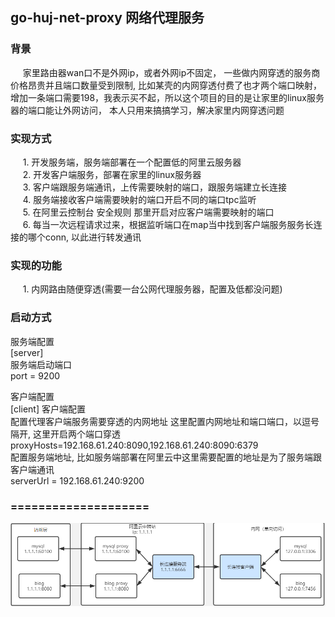 ## go-huj-net-proxy 网络代理服务
### 背景
&nbsp;&nbsp;&nbsp;&nbsp; 家里路由器wan口不是外网ip，或者外网ip不固定，
一些做内网穿透的服务商价格昂贵并且端口数量受到限制, 比如某壳的内网穿透付费了也才两个端口映射，
增加一条端口需要198，我表示买不起，所以这个项目的目的是让家里的linux服务器的端口能让外网访问，
本人只用来搞搞学习，解决家里内网穿透问题    

### 实现方式
&nbsp;&nbsp;&nbsp;&nbsp; 1. 开发服务端，服务端部署在一个配置低的阿里云服务器        
&nbsp;&nbsp;&nbsp;&nbsp; 2. 开发客户端服务，部署在家里的linux服务器      
&nbsp;&nbsp;&nbsp;&nbsp; 3. 客户端跟服务端通讯，上传需要映射的端口，跟服务端建立长连接       
&nbsp;&nbsp;&nbsp;&nbsp; 4. 服务端接收客户端需要映射的端口开启不同的端口tpc监听     
&nbsp;&nbsp;&nbsp;&nbsp; 5. 在阿里云控制台 安全规则 那里开启对应客户端需要映射的端口   
&nbsp;&nbsp;&nbsp;&nbsp; 6. 每当一次远程请求过来，根据监听端口在map当中找到客户端服务服务长连接的哪个conn, 以此进行转发通讯

### 实现的功能    
&nbsp;&nbsp;&nbsp;&nbsp; 1. 内网路由随便穿透(需要一台公网代理服务器，配置及低都没问题)               

### 启动方式    
服务端配置   
[server]   
服务端启动端口          
port = 9200
    
客户端配置    
[client]    客户端配置       
配置代理客户端服务需要穿透的内网地址  这里配置内网地址和端口端口，以逗号隔开, 这里开启两个端口穿透      
proxyHosts=192.168.61.240:8090,192.168.61.240:8090:6379        
配置服务端地址, 比如服务端部署在阿里云中这里需要配置的地址是为了服务端跟客户端通讯                
serverUrl = 192.168.61.240:9200     
    
### ====================
![Image text](proxy.png)



